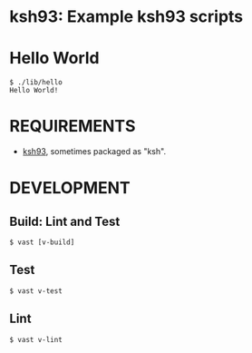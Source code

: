 # ksh93: Example ksh93 scripts

# Hello World

```console
$ ./lib/hello
Hello World!
```

# REQUIREMENTS

* [ksh93](http://www.kornshell.com/), sometimes packaged as "ksh".

# DEVELOPMENT

## Build: Lint and Test

```console
$ vast [v-build]
```

## Test

```console
$ vast v-test
```

## Lint

```console
$ vast v-lint
```
